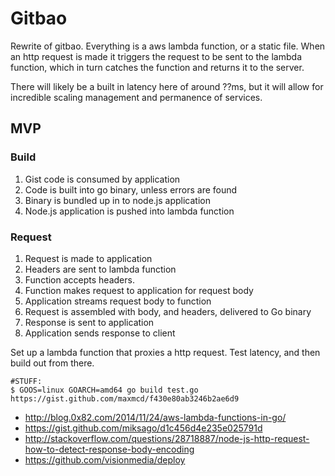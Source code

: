 # Gitbao

Rewrite of gitbao. Everything is a aws lambda function, or a static file. When an http request is made it triggers the request to be sent to the lambda function, which in turn catches the function and returns it to the server. 

There will likely be a built in latency here of around ??ms, but it will allow for incredible scaling management and permanence of services.

## MVP

### Build

1. Gist code is consumed by application
2. Code is built into go binary, unless errors are found
3. Binary is bundled up in to node.js application
4. Node.js application is pushed into lambda function

### Request

1. Request is made to application
2. Headers are sent to lambda function
3. Function accepts headers.
4. Function makes request to application for request body
5. Application streams request body to function
6. Request is assembled with body, and headers, delivered to Go binary
7. Response is sent to application
8. Application sends response to client

Set up a lambda function that proxies a http request. Test latency, and then build out from there.

```
#STUFF:
$ GOOS=linux GOARCH=amd64 go build test.go
https://gist.github.com/maxmcd/f430e80ab3246b2ae6d9
```


- http://blog.0x82.com/2014/11/24/aws-lambda-functions-in-go/
- https://gist.github.com/miksago/d1c456d4e235e025791d
- http://stackoverflow.com/questions/28718887/node-js-http-request-how-to-detect-response-body-encoding
- https://github.com/visionmedia/deploy